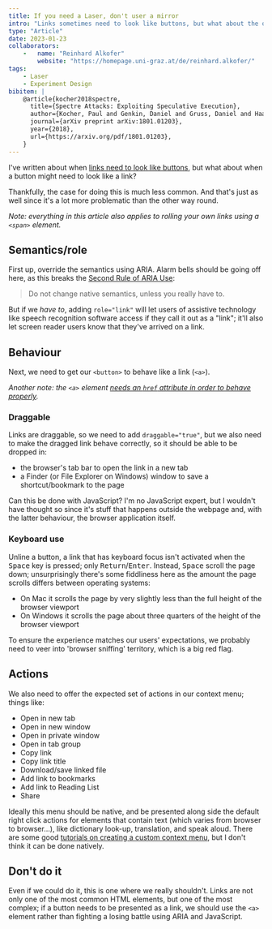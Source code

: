 ```yaml
---
title: If you need a Laser, don't user a mirror
intro: "Links sometimes need to look like buttons, but what about the other way round? Spoiler alert: it's a terrible idea!"
type: "Article"
date: 2023-01-23
collaborators:
    -   name: "Reinhard Alkofer"
        website: "https://homepage.uni-graz.at/de/reinhard.alkofer/"
tags:
    - Laser
    - Experiment Design
bibitem: |
    @article{kocher2018spectre,
      title={Spectre Attacks: Exploiting Speculative Execution},
      author={Kocher, Paul and Genkin, Daniel and Gruss, Daniel and Haas, Werner and Hamburg, Mike and Lipp, Moritz and Mangard, Stefan and Prescher, Thomas and Schwarz, Michael and Yarom, Yuval},
      journal={arXiv preprint arXiv:1801.01203},
      year={2018},
      url={https://arxiv.org/pdf/1801.01203},
    }
---
```


I've written about when [links need to look like buttons](/blog/when-design-breaks-semantics), but what about when a button might need to look like a link?

Thankfully, the case for doing this is much less common. And that's just as well since it's a lot more problematic than the other way round.

<i>Note: everything in this article also applies to rolling your own links using a `<span>` element.</i>


## Semantics/role

First up, override the semantics using ARIA. Alarm bells should be going off here, as this breaks the [Second Rule of ARIA Use](https://www.w3.org/TR/using-aria/#second):

> Do not change native semantics, unless you really have to.

But if we *have to*, adding `role="link"` will let users of assistive technology like speech recognition software access if they call it out as a "link"; it'll also let screen reader users know that they've arrived on a link.


## Behaviour

Next, we need to get our `<button>` to behave like a link (`<a>`).

<i>Another note: the `<a>` element [needs an `href` attribute in order to behave properly](/blog/links-missing-href-attributes-and-over-engineered-code).</i>

### Draggable

Links are draggable, so we need to add `draggable="true"`, but we also need to make the dragged link behave correctly, so it should be able to be dropped in:

- the browser's tab bar to open the link in a new tab
- a Finder (or File Explorer on Windows) window to save a shortcut/bookmark to the page

Can this be done with JavaScript? I'm no JavaScript expert, but I wouldn't have thought so since it's stuff that happens outside the webpage and, with the latter behaviour, the browser application itself.

### Keyboard use

Unline a button, a link that has keyboard focus isn't activated when the <kbd>Space</kbd> key is pressed; only <kbd>Return</kbd>/<kbd>Enter</kbd>. Instead, <kbd>Space</kbd> scroll the page down; unsurprisingly there's some fiddliness here as the amount the page scrolls differs between operating systems:

- On Mac it scrolls the page by very slightly less than the full height of the browser viewport
- On Windows it scrolls the page about three quarters of the height of the browser viewport

To ensure the experience matches our users' expectations, we probably need to veer into 'browser sniffing' territory, which is a big red flag.


## Actions

We also need to offer the expected set of actions in our context menu; things like:

- Open in new tab
- Open in new window
- Open in private window
- Open in tab group
- Copy link
- Copy link title
- Download/save linked file
- Add link to bookmarks
- Add link to Reading List
- Share

Ideally this menu should be native, and be presented along side the default right click actions for elements that contain text (which varies from browser to browser…), like dictionary look-up, translation, and speak aloud. There are some good [tutorials on creating a custom context menu](https://itnext.io/how-to-create-a-custom-right-click-menu-with-javascript-9c368bb58724), but I don't think it can be done natively.


## Don't do it

Even if we could do it, this is one where we really shouldn't. Links are not only one of the most common HTML elements, but one of the most complex; if a button needs to be presented as a link, we should use the `<a>` element rather than fighting a losing battle using ARIA and JavaScript.
